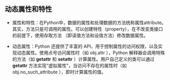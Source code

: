 ## 动态属性和特性

* 属性和特性：在Python中，数据的属性和处理数据的方法统称属性attribute。其实，方法只是可调用的属性。可以创建特性（property），在不改变类接口的前提下，使用存取方法 （即读值方法和设值方法）修改数据属性。

* 动态属性：Python 还提供了丰富的 API，用于控制属性的访问权限，以及实现动态属性。使用点号访问属性时（如 obj.attr ），Python 解释器会调用特殊的方法（如 __getattr__ 和 __setattr__ ）计算属性。用户自己定义的类可以通过 __getattr__ 方法实现“虚拟属性”，当访问不存在的属性时（如 obj.no_such_attribute ），即时计算属性的值。